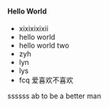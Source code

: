 
#### Hello World
* xixixixixii
* hello world
* hello world two
* zyh
* lyn
* lys
* fcq
爱喜欢不喜欢

ssssss
ab
to be a better man

